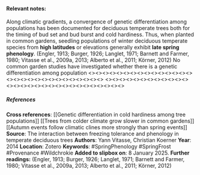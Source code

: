 #### **Relevant notes**:
Along climatic gradients, a convergence of genetic differentiation among populations has been documented for deciduous temperate trees both for the timing of bud set and bud burst and cold hardiness. 
Thus, when planted in common gardens, seedling populations of winter deciduous temperate species from **high latitudes** or elevations generally exhibit **late spring phenology**. (Engler, 1913; Burger, 1926; Langlet, 1971; Barnett and Farmer, 1980; Vitasse et al., 2009a, 2013; Alberto et al., 2011; Körner, 2012)
No common garden studies have investigated whether there is a genetic differentiation among population
<><><><><><><><><><><><><><><><><><><><><><><><><><><><><>
<><><><><><><><><><><><><><><><><><><><><><><><><><><><><>
##### References
**Cross references**: 
[[Genetic differentiation in cold hardiness among tree populations]]
[[Trees from colder climate grow slower in common gardens]]
[[Autumn events follow climatic clines more strongly than spring events]]
**Source**: The interaction between freezing tolerance and phenology in temperate deciduous trees
**Authors**: Yann Vitasse, Christian Koerner
**Year**: 2014
**Location**: Zotero
**Keywords**: #SpringPhenology #SpringFrost #Provenance #Wildchrokie
**Added to slipbox on**: 8 January 2025. 
**Further readings:** (Engler, 1913; Burger, 1926; Langlet, 1971; Barnett and Farmer, 1980; Vitasse et al., 2009a, 2013; Alberto et al., 2011; Körner, 2012)